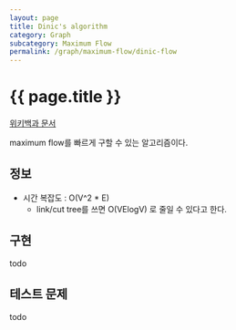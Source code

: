 ```yaml
---
layout: page
title: Dinic's algorithm
category: Graph
subcategory: Maximum Flow
permalink: /graph/maximum-flow/dinic-flow
---
```


{{ page.title }}
================

[위키백과 문서](https://en.wikipedia.org/wiki/Dinic%27s_algorithm)

maximum flow를 빠르게 구할 수 있는 알고리즘이다.


정보
----

* 시간 복잡도 : O(V^2 * E)
  * link/cut tree를 쓰면 O(VElogV) 로 줄일 수 있다고 한다.

구현
----

todo


테스트 문제
-----------

todo
